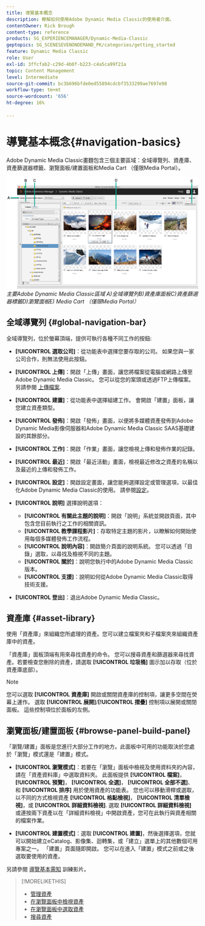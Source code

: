 ```yaml
---
title: 導覽基本概念
description: 瞭解如何使用Adobe Dynamic Media Classic的使用者介面。
contentOwner: Rick Brough
content-type: reference
products: SG_EXPERIENCEMANAGER/Dynamic-Media-Classic
geptopics: SG_SCENESEVENONDEMAND_PK/categories/getting_started
feature: Dynamic Media Classic
role: User
exl-id: 3ffcfab2-c29d-4b0f-b223-c4a5ca99f21a
topic: Content Management
level: Intermediate
source-git-commit: bc3b696bfde0ed55894cdcbf3533299ae7697e98
workflow-type: tm+mt
source-wordcount: '656'
ht-degree: 16%

---
```


# 導覽基本概念{#navigation-basics}

Adobe Dynamic Media Classic畫麵包含三個主要區域：全域導覽列、資產庫、資產篩選器標籤、瀏覽面板/建置面板和Media Cart （僅限Media Portal）。

![導覽基本需知](/help/using/assets/gs_navigation_basics_popup_popup.png)
*主要Adobe Dynamic Media Classic區域*
*A)全域導覽列B)資產庫面板C)資產篩選器標籤D)瀏覽面板E) Media Cart （僅限Media Portal）*

## 全域導覽列 {#global-navigation-bar}

全域導覽列，位於螢幕頂端，提供可執行各種不同工作的按鈕:

* **[!UICONTROL 選取公司]**：從功能表中選擇您要存取的公司。 如果您與一家公司合作，則無法使用此按鈕。

* **[!UICONTROL 上傳]**：開啟「上傳」畫面，讓您將檔案從電腦或網路上傳至Adobe Dynamic Media Classic。 您可以從您的案頭或透過FTP上傳檔案。 另請參閱 [上傳檔案](/help/using/uploading-files.md).

* **[!UICONTROL 建置]**：從功能表中選擇組建工作。 會開啟「建置」面板，讓您建立資產類型。

* **[!UICONTROL 發佈]**：開啟「發佈」畫面，以便將多媒體資產發佈到Adobe Dynamic Media影像伺服器和Adobe Dynamic Media Classic SAAS基礎建設的其餘部分。

* **[!UICONTROL 工作]**：開啟「作業」畫面，讓您檢視上傳和發佈作業的記錄。

* **[!UICONTROL 最近]**：開啟「最近活動」畫面，檢視最近修改之資產的名稱以及最近的上傳和發佈工作。

* **[!UICONTROL 設定]**：開啟設定畫面，讓您能夠選擇設定或管理選項，以最佳化Adobe Dynamic Media Classic的使用。 請參閱[設定](/help/using/setup-basics.md)。

* **[!UICONTROL 說明]** 選擇說明選項：

   * **[!UICONTROL 有關此主題的說明]**：開啟「說明」系統並開啟頁面，其中包含您目前執行之工作的相關資訊。
   * **[!UICONTROL 教學課程影片]**：存取特定主題的影片，以瞭解如何開始使用每個多媒體發佈工作流程。
   * **[!UICONTROL 說明內容]**：開啟簡介頁面的說明系統。 您可以透過「目錄」選取，以尋找及檢視不同的主題。
   * **[!UICONTROL 關於]**：說明您執行中的Adobe Dynamic Media Classic版本。
   * **[!UICONTROL 支援]**：說明如何從Adobe Dynamic Media Classic取得技術支援。

* **[!UICONTROL 登出]**：退出Adobe Dynamic Media Classic。

## 資產庫 {#asset-library}

使用「資產庫」來組織您所處理的資產。您可以建立檔案夾和子檔案夾來組織資產庫中的資產。

「資產庫」面板頂端有用來尋找資產的命令。 您可以搜尋資產和篩選器來尋找資產。若要檢查您刪除的資產，請選取 **[!UICONTROL 垃圾桶]** 圖示加以存取（位於資產庫底部）。

>[!NOTE]
>
>您可以選取 **[!UICONTROL 資產庫]** 開啟或關閉資產庫的控制項，讓更多空間在熒幕上運作。 選取 **[!UICONTROL 展開]**/**[!UICONTROL 摺疊]** 控制項以展開或關閉面板。 這些控制項位於面板的左側。

## 瀏覽面板/建置面板 {#browse-panel-build-panel}

「瀏覽/建置」面板是您進行大部分工作的地方。此面板中可用的功能取決於您處於「瀏覽」模式還是「建置」模式。

* **[!UICONTROL 瀏覽模式]**：若要在「瀏覽」面板中檢視及使用資料夾的內容，請在「資產資料庫」中選取資料夾。 此面板提供 **[!UICONTROL 檔案]**， **[!UICONTROL 預覽]**， **[!UICONTROL 全選]**， **[!UICONTROL 全部不選]**、和 **[!UICONTROL 排序]** 用於使用資產的功能表。 您也可以移動滑桿或選取，以不同的方式檢視資產 **[!UICONTROL 格點檢視]**， **[!UICONTROL 清單檢視]**，或 **[!UICONTROL 詳細資料檢視]**. 選取 **[!UICONTROL 詳細資料檢視]** 或連按兩下資產以在「詳細資料檢視」中開啟資產，您可在此執行與資產相關的檔案作業。

* **[!UICONTROL 建置模式]**：選取 **[!UICONTROL 建置]**，然後選擇選項，您就可以開始建立eCatalog、影像集、迴轉集，或「建立」選單上的其他數個可用專案之一。 「建置」頁面隨即開啟。 您可以在進入「建置」模式之前或之後選取要使用的資產。

另請參閱 [導覽基本需知](https://s7d5.scene7.com/s7viewers/html5/VideoViewer.html?videoserverurl=https://s7d5.scene7.com/is/content/&amp;emailurl=https://s7d5.scene7.com/s7/emailFriend&amp;serverUrl=https://s7d5.scene7.com/is/image/&amp;config=Scene7SharedAssets/Universal_HTML5_Video&amp;contenturl=https://s7d5.scene7.com/skins/&amp;asset=S7tutorials/571_Navigation%20Basics_converted%20renamed_Getting%20Started-AVS) 訓練影片。

>[!MORELIKETHIS]
>
>* [管理資產](about-managing-assets.md)
>* [在瀏覽面板中檢視資產](viewing-assets-browse-panel.md#viewing_assets_in_the_browse_panel)
>* [在瀏覽面板中選取資產](selecting-assets-browse-panel.md#selecting_assets_in_the_browse_panel)
>* [搜尋資產](searching-assets.md#searching_assets)
